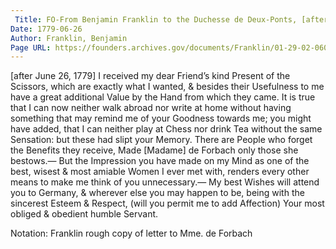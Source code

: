 ```yaml
---
 Title: FO-From Benjamin Franklin to the Duchesse de Deux-Ponts, [after 26 June 1779]
Date: 1779-06-26
Author: Franklin, Benjamin
Page URL: https://founders.archives.gov/documents/Franklin/01-29-02-0605
---
```


[after June 26, 1779]
I received my dear Friend’s kind Present of the Scissors, which are exactly what I wanted, & besides their Usefulness to me have a great additional Value by the Hand from which they came. It is true that I can now neither walk abroad nor write at home without having something that may remind me of your Goodness towards me; you might have added, that I can neither play at Chess nor drink Tea without the same Sensation: but these had slipt your Memory. There are People who forget the Benefits they receive, Made [Madame] de Forbach only those she bestows.— But the Impression you have made on my Mind as one of the best, wisest & most amiable Women I ever met with, renders every other means to make me think of you unnecessary.— My best Wishes will attend you to Germany, & wherever else you may happen to be, being with the sincerest Esteem & Respect, (will you permit me to add Affection) Your most obliged & obedient humble Servant.
 
Notation: Franklin rough copy of letter to Mme. de Forbach

